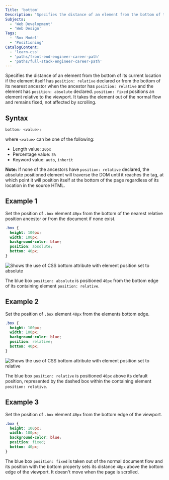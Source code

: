 ```yaml
---
Title: 'bottom'
Description: 'Specifies the distance of an element from the bottom of the specified position.'
Subjects:
  - 'Web Development'
  - 'Web Design'
Tags:
  - 'Box Model'
  - 'Positioning'
CatalogContent:
  - 'learn-css'
  - 'paths/front-end-engineer-career-path'
  - 'paths/full-stack-engineer-career-path'
---
```


Specifies the distance of an element from the bottom of its current location if the element itself has `position: relative` declared or from the bottom of its nearest ancestor when the ancestor has `position: relative` and the element has `position: absolute` declared. `position: fixed` positions an element relative to the viewport. It takes the element out of the normal flow and remains fixed, not affected by scrolling.

## Syntax

```css
bottom: <value>;
```

where `<value>` can be one of the following:

- Length value: `20px`
- Percentage value: `5%`
- Keyword value: `auto`, `inherit`

**Note:** If none of the ancestors have `position: relative` declared, the absolute positioned element will traverse the DOM until it reaches the <body> tag, at which point it will position itself at the bottom of the page regardless of its location in the source HTML.

## Example 1

Set the position of `.box` element `40px` from the bottom of the nearest relative position ancestor or from the document if none exist.

```css
.box {
  height: 100px;
  width: 100px;
  background-color: blue;
  position: absolute;
  bottom: 40px;
}
```

![Shows the use of CSS bottom attribute with element position set to absolute](https://raw.githubusercontent.com/Codecademy/docs/main/media/css-absolute-bottom.png)

The blue box `position: absolute` is positioned `40px` from the bottom edge of its containing element `position: relative`.

## Example 2

Set the position of `.box` element `40px` from the elements bottom edge.

```css
.box {
  height: 100px;
  width: 100px;
  background-color: blue;
  position: relative;
  bottom: 40px;
}
```

![Shows the use of CSS bottom attribute with element position set to relative](https://raw.githubusercontent.com/Codecademy/docs/main/media/css-relative-bottom.png)

The blue box `position: relative` is positioned `40px` above its default position, represented by the dashed box within the containing element `position: relative`.

## Example 3

Set the position of `.box` element `40px` from the bottom edge of the viewport.

```css
.box {
  height: 100px;
  width: 100px;
  background-color: blue;
  position: fixed;
  bottom: 40px;
}
```

The blue box `position: fixed` is taken out of the normal document flow and its position with the bottom property sets its distance `40px` above the bottom edge of the viewport. It doesn't move when the page is scrolled.
